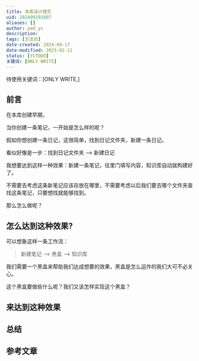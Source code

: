 ```yaml
---
title: 本库设计理念
uid: 202409191807
aliases: []
author: ped_yc
description: 
tags: [方法论]
date-created: 2024-09-17
date-modified: 2025-02-11
status: [YCTODO]
关键词: [ONLY WRITE]
---
```


待使用关键词：[ONLY WRITE,]

## 前言

在本库创建早期，

当你创建一条笔记，一开始是怎么样的呢？

假如你想创建一条日记，这很简单，找到日记文件夹，新建一条日记。

看似好像是一步：找到日记文件夹 --> 新建日记

我想要达到这样一种效果：新建一条笔记，往里门填写内容，知识库自动就构建好了。

不需要去考虑这条新笔记应该存放在哪里，不需要考虑以后我们要去哪个文件夹查找这条笔记，只要想找就能够找到。

那么怎么做呢？

## 怎么达到这种效果?

可以想象这样一条工作流：

> 新建笔记 --> 黑盒 --> 知识库

我们需要一个黑盒来帮助我们达成想要的效果，黑盒是怎么运作的我们大可不必关心。

这个黑盒要做些什么呢？我们又该怎样实现这个黑盒？

## 来达到这种效果

## 总结

## 参考文章
